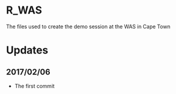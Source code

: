 # R_WAS
The files used to create the demo session at the WAS in Cape Town

# Updates
## 2017/02/06
* The first commit